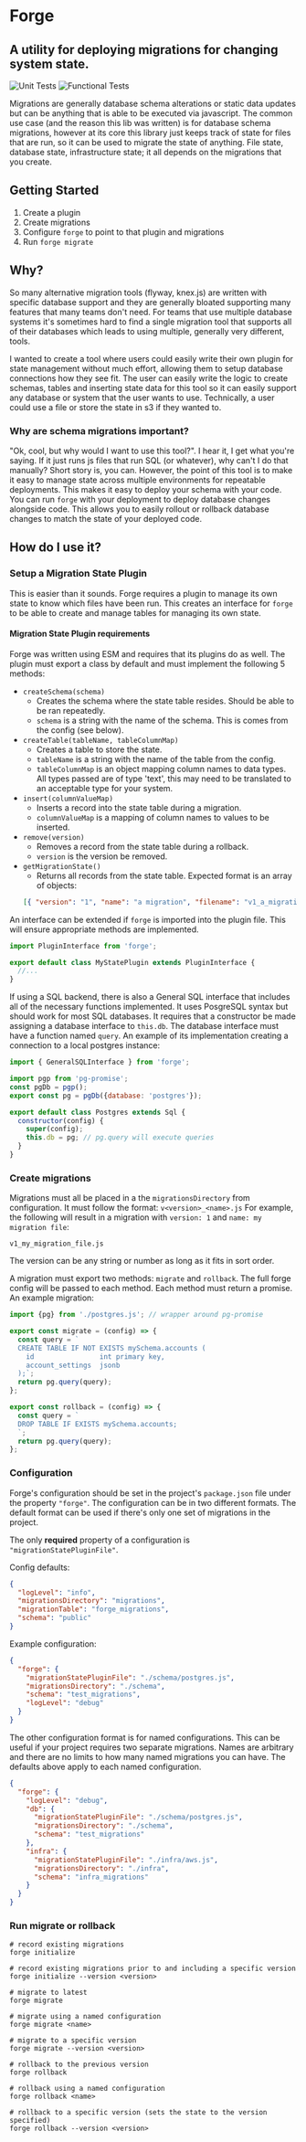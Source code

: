 # Forge
A utility for deploying migrations for changing system state. 
---

![Unit Tests](https://github.com/beardyman/forge/actions/workflows/unit-tests.yml/badge.svg)
![Functional Tests](https://github.com/beardyman/forge/actions/workflows/func-tests.yml/badge.svg)


Migrations are generally database schema alterations or static data updates but can be anything that 
is able to be executed via javascript. The common use case (and the reason this lib was written) is for database
schema migrations, however at its core this library just keeps track of state for files that are run, so it can be 
used to migrate the state of anything. File state, database state, infrastructure state; it all depends on the 
migrations that you create.

## Getting Started
1. Create a plugin
2. Create migrations
3. Configure `forge` to point to that plugin and migrations
4. Run `forge migrate`

## Why?
So many alternative migration tools (flyway, knex.js) are written with specific database support and they 
are generally bloated supporting many features that many teams don't need. For teams that use multiple 
database systems it's sometimes hard to find a single migration tool that supports all of their databases which
leads to using multiple, generally very different, tools.

I wanted to create a tool where users could easily write their own plugin for state management without much effort, 
allowing them to setup database connections how they see fit. The user can easily write the logic to create 
schemas, tables and inserting state data for this tool so it can easily support any database or system that the user
wants to use.  Technically, a user could use a file or store the state in s3 if they wanted to.

### Why are schema migrations important?
"Ok, cool, but why would I want to use this tool?".  I hear it, I get what you're saying. If it just runs js files that
run SQL (or whatever), why can't I do that manually?  Short story is, you can. However, the point of this tool is 
to make it easy to manage state across multiple environments for repeatable deployments. This makes it easy to 
deploy your schema with your code.  You can run `forge` with your deployment to deploy database changes alongside code.
This allows you to easily rollout or rollback database changes to match the state of your deployed code.

## How do I use it?
### Setup a Migration State Plugin
This is easier than it sounds. Forge requires a plugin to manage its own state to know which files have been run.
This creates an interface for `forge` to be able to create and manage tables for managing its own state.

#### Migration State Plugin requirements
Forge was written using ESM and requires that its plugins do as well. The plugin must export a class by default and 
must implement the following 5 methods:
* `createSchema(schema)`
  * Creates the schema where the state table resides.  Should be able to be ran repeatedly.
  * `schema` is a string with the name of the schema.  This is comes from the config (see below).
* `createTable(tableName, tableColumnMap)`
  * Creates a table to store the state.
  * `tableName` is a string with the name of the table from the config.
  * `tableColumnMap` is an object mapping column names to data types.  All types passed are of type 'text', this may need to 
    be translated to an acceptable type for your system.
* `insert(columnValueMap)`
  * Inserts a record into the state table during a migration. 
  * `columnValueMap` is a mapping of column names to values to be inserted.
* `remove(version)`
  * Removes a record from the state table during a rollback.
  * `version` is the version be removed.
* `getMigrationState()`
  * Returns all records from the state table.  Expected format is an array of objects: 
  ```json 
  [{ "version": "1", "name": "a migration", "filename": "v1_a_migration.js"}]
  ```

An interface can be extended if `forge` is imported into the plugin file.  This will ensure appropriate methods are implemented.
```js
import PluginInterface from 'forge';

export default class MyStatePlugin extends PluginInterface {
  //...
}
```

If using a SQL backend, there is also a General SQL interface that includes all of the necessary functions implemented.  It uses PosgreSQL syntax but 
should work for most SQL databases.  It requires that a constructor be made assigning a database interface to `this.db`.  The database interface must 
have a function named `query`. An example of its implementation creating a connection to a local postgres instance:
```js
import { GeneralSQLInterface } from 'forge';

import pgp from 'pg-promise';
const pgDb = pgp();
export const pg = pgDb({database: 'postgres'});

export default class Postgres extends Sql {
  constructor(config) {
    super(config);
    this.db = pg; // pg.query will execute queries
  }
}
```

### Create migrations
Migrations must all be placed in a the `migrationsDirectory` from configuration. It must follow the format: `v<version>_<name>.js`
For example, the following will result in a migration with `version: 1` and `name: my migration file`:
```
v1_my_migration_file.js
```
The version can be any string or number as long as it fits in sort order.

A migration must export two methods: `migrate` and `rollback`.  The full forge config will be passed to each method.  Each method must return a promise.  
An example migration:
```js
import {pg} from './postgres.js'; // wrapper around pg-promise

export const migrate = (config) => {
  const query = `
  CREATE TABLE IF NOT EXISTS mySchema.accounts (
    id                int primary key,
    account_settings  jsonb
  );`;
  return pg.query(query);
};

export const rollback = (config) => {
  const query = `
  DROP TABLE IF EXISTS mySchema.accounts;
  `;
  return pg.query(query);
};
```

### Configuration
Forge's configuration should be set in the project's `package.json` file under the property `"forge"`. The configuration can be in two different formats.
The default format can be used if there's only one set of migrations in the project.

The only **required** property of a configuration is `"migrationStatePluginFile"`.

Config defaults:
```json 
{
  "logLevel": "info",
  "migrationsDirectory": "migrations",
  "migrationTable": "forge_migrations",
  "schema": "public"
}
```

Example configuration: 
```json
{
  "forge": {
    "migrationStatePluginFile": "./schema/postgres.js",
    "migrationsDirectory": "./schema",
    "schema": "test_migrations",
    "logLevel": "debug"
  }
}
```

The other configuration format is for named configurations.  This can be useful if your project requires two separate migrations.  Names are arbitrary 
and there are no limits to how many named migrations you can have.  The defaults above apply to each named configuration.
```json
{
  "forge": {
    "logLevel": "debug",
    "db": {
      "migrationStatePluginFile": "./schema/postgres.js",
      "migrationsDirectory": "./schema",
      "schema": "test_migrations"
    },
    "infra": {
      "migrationStatePluginFile": "./infra/aws.js",
      "migrationsDirectory": "./infra",
      "schema": "infra_migrations"
    }
  }
}
```

### Run migrate or rollback
```shell
# record existing migrations
forge initialize

# record existing migrations prior to and including a specific version
forge initialize --version <version>

# migrate to latest
forge migrate

# migrate using a named configuration
forge migrate <name>

# migrate to a specific version
forge migrate --version <version>

# rollback to the previous version
forge rollback

# rollback using a named configuration
forge rollback <name>

# rollback to a specific version (sets the state to the version specified)
forge rollback --version <version>
```
